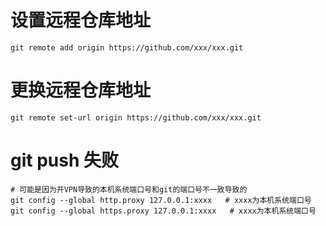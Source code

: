 # 设置远程仓库地址
```
git remote add origin https://github.com/xxx/xxx.git
```


# 更换远程仓库地址
```
git remote set-url origin https://github.com/xxx/xxx.git
```

# git push 失败
```
# 可能是因为开VPN导致的本机系统端口号和git的端口号不一致导致的
git config --global http.proxy 127.0.0.1:xxxx   # xxxx为本机系统端口号
git config --global https.proxy 127.0.0.1:xxxx   # xxxx为本机系统端口号
```